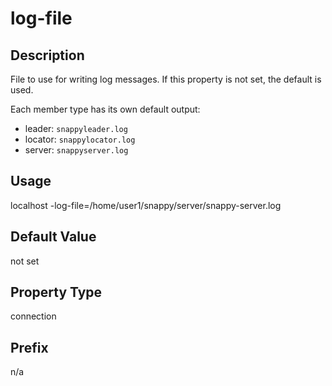 # log-file

## Description

File to use for writing log messages. If this property is not set, the default is used.

Each member type has its own default output:

-   leader: `snappyleader.log`
-   locator: `snappylocator.log`
-   server: `snappyserver.log`

## Usage
localhost -log-file=/home/user1/snappy/server/snappy-server.log

## Default Value

not set

## Property Type

connection

## Prefix
n/a

